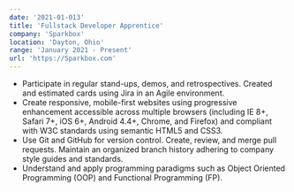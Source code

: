 ```yaml
---
date: '2021-01-013'
title: 'Fullstack Developer Apprentice'
company: 'Sparkbox'
location: 'Dayton, Ohio'
range: 'January 2021 - Present'
url: 'https://Sparkbox.com'
---
```


- Participate in regular stand-ups, demos, and retrospectives. Created
and estimated cards using Jira in an Agile environment.
- Create responsive, mobile-first websites using progressive
enhancement accessible across multiple browsers (including IE 8+,
Safari 7+, iOS 6+, Android 4.4+, Chrome, and Firefox) and compliant
with W3C standards using semantic HTML5 and CSS3.
- Use Git and GitHub for version control. Create, review, and merge
pull requests. Maintain an organized branch history adhering to
company style guides and standards.
- Understand and apply programming paradigms such as Object
Oriented Programming (OOP) and Functional Programming (FP).